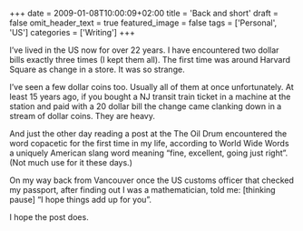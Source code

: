 +++
date = 2009-01-08T10:00:09+02:00
title = 'Back and short'
draft = false
omit_header_text = true
featured_image = false
tags = ['Personal', 'US']
categories = ['Writing']
+++

I’ve lived in the US now for over 22 years. I have encountered two
dollar bills exactly three times (I kept them all). The first time was
around Harvard Square as change in a store. It was so strange. 

I’ve seen a few dollar coins too.  Usually all of them at once
unfortunately. At least 15 years ago, if you bought a NJ transit train
ticket in a machine at the station and paid with a 20 dollar bill the
change came clanking down in a stream of dollar coins. They are
heavy. 

And just the other day reading a post at the The Oil Drum encountered
the word copacetic for the first time in my life, according to World
Wide Words a uniquely American slang word meaning “fine, excellent,
going just right”. (Not much use for it these days.) 

On my way back from Vancouver once the US customs officer that checked
my passport, after finding out I was a mathematician, told me:
[thinking pause] “I hope things add up for you”. 

I hope the post does. 
